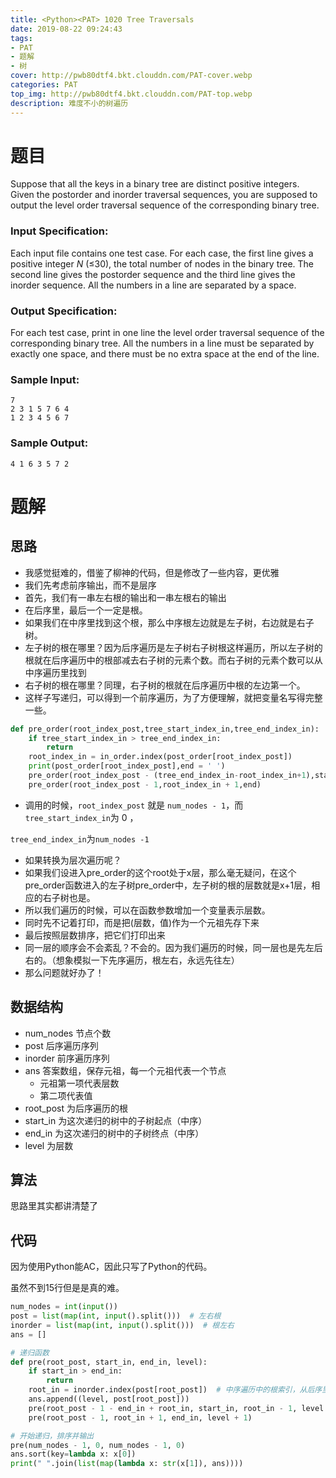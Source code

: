 ```yaml
---
title: <Python><PAT> 1020 Tree Traversals
date: 2019-08-22 09:24:43
tags: 
- PAT
- 题解
- 树
cover: http://pwb80dtf4.bkt.clouddn.com/PAT-cover.webp
categories: PAT
top_img: http://pwb80dtf4.bkt.clouddn.com/PAT-top.webp
description: 难度不小的树遍历
---
```


# 题目
Suppose that all the keys in a binary tree are distinct positive integers. Given the postorder and inorder traversal sequences, you are supposed to output the level order traversal sequence of the corresponding binary tree.

### Input Specification:

Each input file contains one test case. For each case, the first line gives a positive integer *N* (≤30), the total number of nodes in the binary tree. The second line gives the postorder sequence and the third line gives the inorder sequence. All the numbers in a line are separated by a space.

### Output Specification:

For each test case, print in one line the level order traversal sequence of the corresponding binary tree. All the numbers in a line must be separated by exactly one space, and there must be no extra space at the end of the line.

### Sample Input:

```in
7
2 3 1 5 7 6 4
1 2 3 4 5 6 7
```

### Sample Output:

```out
4 1 6 3 5 7 2
```

# 题解

## 思路

+ 我感觉挺难的，借鉴了柳神的代码，但是修改了一些内容，更优雅
+ 我们先考虑前序输出，而不是层序
+ 首先，我们有一串左右根的输出和一串左根右的输出
+ 在后序里，最后一个一定是根。
+ 如果我们在中序里找到这个根，那么中序根左边就是左子树，右边就是右子树。
+ 左子树的根在哪里？因为后序遍历是左子树右子树根这样遍历，所以左子树的根就在后序遍历中的根部减去右子树的元素个数。而右子树的元素个数可以从中序遍历里找到
+ 右子树的根在哪里？同理，右子树的根就在后序遍历中根的左边第一个。
+ 这样子写递归，可以得到一个前序遍历，为了方便理解，就把变量名写得完整一些。

```python
def pre_order(root_index_post,tree_start_index_in,tree_end_index_in):
    if tree_start_index_in > tree_end_index_in:
        return
    root_index_in = in_order.index(post_order[root_index_post])
    print(post_order[root_index_post],end = ' ')
    pre_order(root_index_post - (tree_end_index_in-root_index_in+1),start,root_index_in-1)
    pre_order(root_index_post - 1,root_index_in + 1,end)
```

+ 调用的时候，`root_index_post`  就是 `num_nodes - 1`，而`tree_start_index_in`为 0 ，

`tree_end_index_in`为`num_nodes -1`

+ 如果转换为层次遍历呢？
+ 如果我们设进入pre_order的这个root处于x层，那么毫无疑问，在这个pre_order函数进入的左子树pre_order中，左子树的根的层数就是x+1层，相应的右子树也是。
+ 所以我们遍历的时候，可以在函数参数增加一个变量表示层数。
+ 同时先不记着打印，而是把(层数，值)作为一个元祖先存下来
+ 最后按照层数排序，把它们打印出来
+ 同一层的顺序会不会紊乱？不会的。因为我们遍历的时候，同一层也是先左后右的。（想象模拟一下先序遍历，根左右，永远先往左）
+ 那么问题就好办了！

## 数据结构

+ num_nodes 节点个数
+ post 后序遍历序列
+ inorder 前序遍历序列
+ ans 答案数组，保存元祖，每一个元祖代表一个节点
  + 元祖第一项代表层数
  + 第二项代表值
+ root_post 为后序遍历的根
+ start_in 为这次递归的树中的子树起点（中序）
+ end_in 为这次递归的树中的子树终点（中序）
+ level 为层数

## 算法

思路里其实都讲清楚了

## 代码

因为使用Python能AC，因此只写了Python的代码。

虽然不到15行但是是真的难。

```python
num_nodes = int(input())
post = list(map(int, input().split()))  # 左右根
inorder = list(map(int, input().split()))  # 根左右
ans = []

# 递归函数
def pre(root_post, start_in, end_in, level):
    if start_in > end_in:
        return
    root_in = inorder.index(post[root_post])  # 中序遍历中的根索引，从后序里找
    ans.append((level, post[root_post]))
    pre(root_post - 1 - end_in + root_in, start_in, root_in - 1, level + 1)
    pre(root_post - 1, root_in + 1, end_in, level + 1)

# 开始递归，排序并输出
pre(num_nodes - 1, 0, num_nodes - 1, 0)
ans.sort(key=lambda x: x[0])
print(" ".join(list(map(lambda x: str(x[1]), ans))))

```

